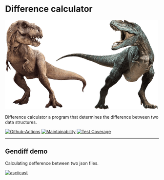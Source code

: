 # Difference calculator

![tiranozavr](https://github.com/alex-ismailov/git-imgs/blob/master/tiranozavr-left-right-without-bg-500x294.png)

Difference calculator a program that determines the difference between two data structures.

[![Github-Actions](https://github.com/alex-ismailov/frontend-project-lvl2/workflows/Node%20CI/badge.svg)](https://github.com/alex-ismailov/frontend-project-lvl2/actions) [![Maintainability](https://api.codeclimate.com/v1/badges/82fcb720295747438972/maintainability)](https://codeclimate.com/github/alex-ismailov/frontend-project-lvl2/maintainability) [![Test Coverage](https://api.codeclimate.com/v1/badges/82fcb720295747438972/test_coverage)](https://codeclimate.com/github/alex-ismailov/frontend-project-lvl2/test_coverage)

---

## Gendiff demo
Calculating defference between two json files.

[![asciicast](https://asciinema.org/a/379450.svg)](https://asciinema.org/a/379450)
